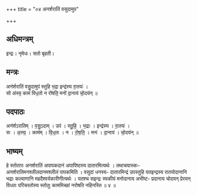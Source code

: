 +++
title = "०४ अनर्शरातिं वसुदामुप"

+++
## अधिमन्त्रम्
इन्द्रः। नृमेधः। सतो बृहती।

## मन्त्रः
अन॑र्शरातिं वसु॒दामुप॑ स्तुहि भ॒द्रा इन्द्र॑स्य रा॒तयः॑ ।  
सो अ॑स्य॒ कामं॑ विध॒तो न रो॑षति॒ मनो॑ दा॒नाय॑ चो॒दय॑न् ॥

## पदपाठः
अन॑र्शऽरातिम् । व॒सु॒ऽदाम् । उप॑ । स्तु॒हि॒ । भ॒द्राः । इन्द्र॑स्य । रा॒तयः॑ ।  
सः । अ॒स्य॒ । काम॑म् । वि॒ध॒तः । न । रो॒ष॒ति॒ । मनः॑ । दा॒नाय॑ । चो॒दय॑न् ॥

## भाष्यम्
हे स्तोतारः अनर्शरातिं अपापकदानं अपापिष्ठस्य दातारमित्यर्थः । तथाचयास्कः-अनर्शरातिमनश्लीलदानमश्लीलं पापकमिति । वसुदां धनस्य- दातारमिन्द्रं उपस्तुहि यतइन्द्रस्य रातयोदानानि भद्राः कल्याणानि महदैश्वर्यकारीणीत्यर्थः । यतश्च सइन्द्रः स्वकीयं मनोदानाय अभीष्ट- प्रदानाय चोदयन् प्रेरयन् विधतः परिचरतोस्य स्तोतुः काममिच्छां नरोषति नहिनस्ति ॥ ४ ॥